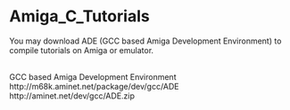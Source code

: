 # Amiga_C_Tutorials
You may download ADE (GCC based Amiga Development Environment) to compile tutorials on Amiga or emulator.

<br>
GCC based Amiga Development Environment<br>
http://m68k.aminet.net/package/dev/gcc/ADE<br>
http://aminet.net/dev/gcc/ADE.zip<br>
<br>
